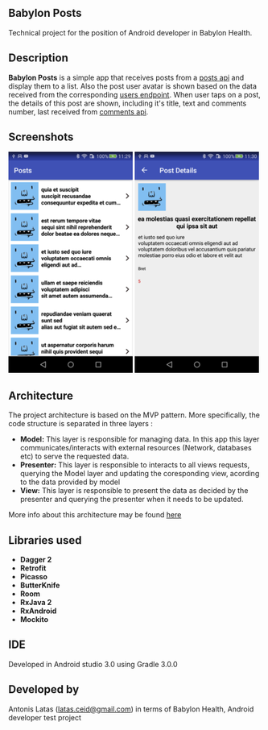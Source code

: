 ## Babylon Posts

Technical project for the position of Android developer in Babylon Health.

## Description

**Babylon Posts** is a simple app that receives posts from a [posts api](http://jsonplaceholder.typicode.com/posts) and display them to a list. Also the post user avatar is shown based on the data received from the corresponding [users endpoint](http://jsonplaceholder.typicode.com/users). When user taps on a post, the details of this post are shown, including it's title, text and comments number, last received from [comments api](http://jsonplaceholder.typicode.com/comments).

## Screenshots

![List screen](screenshots/screenshot_list.png)
![Details screen](screenshots/screenshot_details.png)

## Architecture
The project architecture is based on the MVP pattern. More specifically, the code structure is separated in three layers :

* **Model:** This layer is responsible for managing data. In this app this layer communicates/interacts with external resources (Network, databases etc) to serve the requested data. 
* **Presenter:** This layer is responsible to interacts to all views requests, querying the Model layer and updating the coresponding view, acording to the data provided by model
* **View:** This layer is responsible to present the data as decided by the presenter and querying the presenter when it needs to be updated.

More info about this architecture may be found [here](https://antonioleiva.com/mvp-android/)

## Libraries used
* **Dagger 2**
* **Retrofit**
* **Picasso**
* **ButterKnife**
* **Room**
* **RxJava 2**
* **RxAndroid**
* **Mockito**

## IDE
Developed in Android studio 3.0 using Gradle 3.0.0

## Developed by
Antonis Latas (latas.ceid@gmail.com) in terms of Babylon Health, Android developer test project